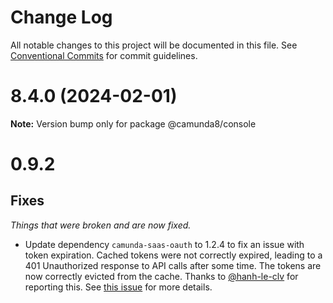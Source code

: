# Change Log

All notable changes to this project will be documented in this file.
See [Conventional Commits](https://conventionalcommits.org) for commit guidelines.

# 8.4.0 (2024-02-01)

**Note:** Version bump only for package @camunda8/console

# 0.9.2

## Fixes

_Things that were broken and are now fixed._

- Update dependency `camunda-saas-oauth` to 1.2.4 to fix an issue with token expiration. Cached tokens were not correctly expired, leading to a 401 Unauthorized response to API calls after some time. The tokens are now correctly evicted from the cache. Thanks to [@hanh-le-clv](https://github.com/hanh-le-clv) for reporting this. See [this issue](https://github.com/camunda-community-hub/camunda-8-sdk-node-js/issues/7) for more details.
